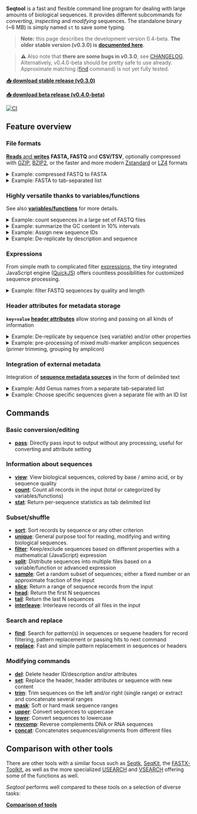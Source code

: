 **Seqtool** is a  fast and flexible command line program for dealing with
large amounts of biological sequences.
It provides different subcommands for *converting*, *inspecting* and *modifying*
sequences.
The standalone binary (~6 MB) is simply named `st` to save some typing.

> **Note:** this page describes the development version 0.4-beta.
> **The older stable version (v0.3.0) is [documented here](https://github.com/markschl/seqtool/wiki).**

> ⚠ Also note that **there are some bugs in v0.3.0**,
> see [CHANGELOG](https://github.com/markschl/seqtool/blob/main/CHANGELOG.md#important-bugfixes-).
> Alternatively, v0.4.0-beta should be pretty safe to use already.
> Approximate matching ([find](find.md) command) is not yet fully tested.

**[📥 download stable release (v0.3.0)](https://github.com/markschl/seqtool/releases/latest)**

**[📥 download beta release (v0.4.0-beta)](https://github.com/markschl/seqtool/releases/tag/0.4.0-beta.2)**

[![CI](https://github.com/markschl/seqtool/actions/workflows/ci.yaml/badge.svg)](https://github.com/markschl/seqtool/actions/workflows/ci.yaml)


## Feature overview

### File formats

[**Reads** and **writes**](formats.md) **FASTA, FASTQ** and **CSV/TSV**, optionally compressed
with [GZIP](https://en.wikipedia.org/wiki/Gzip), [BZIP2](https://en.wikipedia.org/wiki/Bzip2),
or the faster and more modern [Zstandard](http://facebook.github.io/zstd/) or [LZ4](https://lz4.org/)
formats

<details markdown>
<summary>
Example: compressed FASTQ to FASTA
</summary>

Combine multiple compressed FASTQ files, converting them to FASTA, using [pass](pass.md).

```sh
st pass file1.fastq.gz file2.fastq.gz -o output.fasta
```

> **Note**: almost every command can read multiple input files and convert between formats,
> but *pass* does nothing other than reading and writing while other command perform certain actions.

</details>

<details markdown>
<summary>
Example: FASTA to tab-separated list
</summary>

Aside from ID and sequence, any [variable/function](variables.md) such as
the sequence length (`seqlen`) can be written to  delimited text.

```sh
st pass input.fasta --to-tsv id,seq,seqlen
``` 

```
id1	ACG	3
id1	ACGTACGT	7
id1	ACGTA	5
``` 

</details>


### Highly versatile thanks to variables/functions

See also **[variables/functions](variables.md)** for more details.

<details markdown>
<summary>
Example: count sequences in a large set of FASTQ files
</summary>

```sh
st count -k path data/*.fastq.gz
```

```
data/sample1.fastq.gz	30601
data/sample2.fastq.gz	15702
data/sample3.fastq.gz	264965
data/sample4.fastq.gz	1120
data/sample5.fastq.gz	7021
(...)
```

> In [count](count.md), one or several categorical [variables/functions](variables.md)
> can be specified with `-k/--key`.

</details>

<details markdown>
<summary>
Example: summarize the GC content in 10% intervals
</summary>

The function `bin(variable, interval)` groups continuous numeric values
into intervals

```sh
st count -k 'bin(gc_percent, 10)' sequences.fasta
```

```
(10, 20]	57
(20, 30]	2113
(30, 40]	11076
(40, 50]	7184
(50, 60]	12
```

</details>

<details markdown>
<summary>
Example: Assign new sequence IDs
</summary>

```sh
st set -i 'seq_{num}' seqs.fasta > renamed.fasta
```

```
>seq_1
SEQUENCE
>seq_2
SEQUENCE
>seq_3
SEQUENCE
(...)
```

</details>

<details markdown>
<summary>
Example: De-replicate by description and sequence
</summary>

`seqs.fasta` with a 'group' annotation in the header:

```
>id1 group1
SEQUENCE1
>id2 group1
SEQUENCE2
>id3 group1
SEQUENCE2
>id4 group2
SEQUENCE1
>id5 group2
SEQUENCE1
```

```sh
st unique 'desc,seq' seqs.fasta > grouped_uniques.fasta
```

```
>id1 group1
SEQUENCE1
>id2 group1
SEQUENCE2
>id4 group2
SEQUENCE1
```

</details>

### Expressions

From simple math to complicated filter [expressions](expressions.md), the tiny integrated JavaScript engine
([QuickJS](https://bellard.org/quickjs)) offers countless possibilities for customized
sequence processing.

<details markdown>
<summary>
Example: filter FASTQ sequences by quality and length
</summary>

This [filter](filter.md) command removes sequencing reads with more than one expected
sequencing error (like [USEARCH](https://www.drive5.com/usearch/manual/exp_errs.html) can do)
or sequence length of <100 bp.

```sh
st filter 'exp_err < 1 && seqlen >= 100' reads.fastq > filtered.fastq
```

</details>


### Header attributes for metadata storage

**`key=value` [header attributes](attributes.md)** allow storing and passing on
all kinds of information

<details markdown>
<summary>
Example: De-replicate by sequence (seq variable) and/or other properties  
</summary>

The [unique](unique.md) command returns all unique sequences and annotates
the number of records with the same sequence in the header:

```sh
st unique seq -a abund={n_duplicates} input.fasta > uniques.fasta
```

```
>id1 abund=3
TCTTTAATAACCTGATTAG
>id3 abund=1
GGAGGATCCGAGCG
(...)
```

It is also possible to de-replicate by multiple keys, e.g. by sequence,
but grouped by a `sample` attribute in the header:

```sh
st unique 'seq,attr(sample)' input.fasta > uniques.fasta
```

```
>id1 sample=1
SEQUENCE1
>id3 sample=2
SEQUENCE2
>id10 sample=1
SEQUENCE3
>id11 sample=3
SEQUENCE4
(...)
```

</details>

<details markdown>
<summary>
Example: pre-processing of mixed multi-marker amplicon sequences (primer trimming, grouping by amplicon)
</summary>

These steps could be part of an amplicon pipeline that de-multiplexes
multi-marker amplicons.
[find](find.md) searches for a set of primers, which are removed by [trim](trim.md),
and finally [split](split.md) distributes the sequences into different files named
by the forward primer.

**primers.fasta**

```
>prA
PRIMER
>prB
PRIMER
```

**Command for searching/trimming**

```sh
st find file:primers.fasta -a primer='{pattern_name}' -a end='{match_end}' sequences.fasta |
  st trim -e '{attr(end)}..' | 
  st split -o '{attr(primer)}'
```

<table>
<tr><th>prA.fasta </th><th>prB.fasta</th><th>undefined.fasta</th></tr>
<tr>
<td>

```
>id1 primer=prA end=22
SEQUENCE
>id4 primer=prA end=21
SEQUENCE
(...)
```

</td>
<td>

```
>id2 primer=prB end=20
SEQUENCE
>id3 primer=prB end=22
SEQUENCE
(...)
```

</td>
<td>

```
>id5 primer=undefined end=undefined
UNTRIMMEDSEQUENCE
(...)
```

*Note:* no primer, sequence **not** trimmed since `end=undefined` (see [ranges](ranges.md)).

</td>
</tr>
</table>

</details>


### Integration of external metadata

Integration of [**sequence metadata sources**](meta.md) in the form of delimited text

<details markdown>
<summary>
Example: Add Genus names from a separate tab-separated list
</summary>

<table>
<tr><th>input.fasta</th><th>genus.tsv</th></tr>
<tr>
<td>

```
>id1
SEQUENCE
>id2
SEQUENCE
(...)
```

</td>
<td>

```
id  genus
seq1  Actinomyces
seq2  Amycolatopsis
(...)
```

</td>
</tr>
</table>

Using `-m/--meta` to include `genus.tsv` as metadata source:

```sh
st set -m genus.tsv --desc '{meta(genus)}' input.fasta > with_genus.fasta
```

<table>
<tr><th>with_genus.fasta</th></tr>
<tr>
<td>

```
>seq1 Actinomyces
SEQUENCE
>seq2 Amycolatopsis
SEQUENCE
(...)
```

</td>
</tr>
</table>
</details>

<details markdown>
<summary>
Example: Choose specific sequences given a separate file with an ID list
</summary>

<table>
<tr><th>input.fasta</th><th>id_list.txt</th></tr>
<tr>
<td>

```
>id1
SEQUENCE
>id2
SEQUENCE
>id3
SEQUENCE
>id4
SEQUENCE
```

</td>
<td>

```
id1
id4
```

</td>
</tr>
</table>


```sh
st filter -m id_list.txt 'has_meta()' input.fasta > subset.fasta
```

<table>
<tr><th>subset.fasta</th></tr>
<tr>
<td>

```
>id1
SEQUENCE
>id4
SEQUENCE
```

</td>
</tr>
</table>
</details>

## Commands
### Basic conversion/editing
* **[pass](pass.md)**: Directly pass input to output without any processing, useful for converting and
attribute setting

### Information about sequences
* **[view](view.md)**: View biological sequences, colored by base / amino acid, or by sequence quality
* **[count](count.md)**: Count all records in the input (total or categorized by variables/functions)
* **[stat](stat.md)**: Return per-sequence statistics as tab delimited list

### Subset/shuffle
* **[sort](sort.md)**: Sort records by sequence or any other criterion
* **[unique](unique.md)**: General purpose tool for reading, modifying and writing biological sequences.
* **[filter](filter.md)**: Keep/exclude sequences based on different properties with a mathematical
(JavaScript) expression
* **[split](split.md)**: Distribute sequences into multiple files based on a variable/function or
advanced expression
* **[sample](sample.md)**: Get a random subset of sequences; either a fixed number or an approximate
fraction of the input
* **[slice](slice.md)**: Return a range of sequence records from the input
* **[head](head.md)**: Return the first N sequences
* **[tail](tail.md)**: Return the last N sequences
* **[interleave](interleave.md)**: Interleave records of all files in the input

### Search and replace
* **[find](find.md)**: Search for pattern(s) in sequences or sequene headers for record filtering,
pattern replacement or passing hits to next command
* **[replace](replace.md)**: Fast and simple pattern replacement in sequences or headers

### Modifying commands
* **[del](del.md)**: Delete header ID/description and/or attributes
* **[set](set.md)**: Replace the header, header attributes or sequence with new content
* **[trim](trim.md)**: Trim sequences on the left and/or right (single range) or extract and
concatenate several ranges
* **[mask](mask.md)**: Soft or hard mask sequence ranges
* **[upper](upper.md)**: Convert sequences to uppercase
* **[lower](lower.md)**: Convert sequences to lowercase
* **[revcomp](revcomp.md)**: Reverse complements DNA or RNA sequences
* **[concat](concat.md)**: Concatenates sequences/alignments from different files

## Comparison with other tools

There are other tools with a similar focus such as [Seqtk](https://github.com/lh3/seqtk),
[SeqKit](https://github.com/shenwei356/seqkit), the [FASTX-Toolkit](https://github.com/agordon/fastx_toolkit),
as well as the more specialized [USEARCH](https://www.drive5.com/usearch) and
[VSEARCH](https://github.com/torognes/vsearch) offering some of the functions
as well.

*Seqtool* performs well compared to these tools on a selection of diverse tasks:

**[Comparison of tools](comparison.md)**

